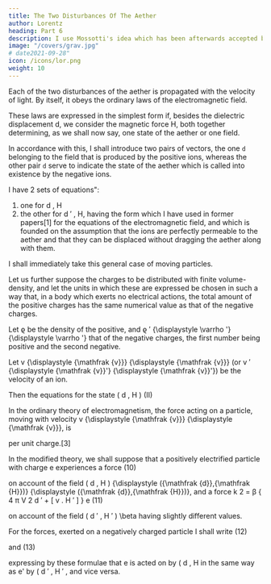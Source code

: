 ```yaml
---
title: The Two Disturbances Of The Aether
author: Lorentz
heading: Part 6
description: I use Mossotti's idea which has been afterwards accepted by Wilhelm Weber and Zöllner.
image: "/covers/grav.jpg"
# date2021-09-28"
icon: /icons/lor.png
weight: 10
---
```




Each of the two disturbances of the aether is propagated with the velocity of light. By itself, it obeys the ordinary laws of the electromagnetic field. 

These laws are expressed in the simplest form if, besides the dielectric displacement d, we consider the magnetic force H, both together determining, as we shall now say, one state of the aether or one field. 

In accordance with this, I shall introduce two pairs of vectors, the one `d` belonging to the field that is produced by the positive ions, whereas the other pair `d` serve to indicate the state of the aether which is called into existence by the negative ions. 

I have 2 sets of equations":

1. one for d , H  
2. the other for d ′ , H, having the form which I have used in former papers[1] for the equations of the electromagnetic field, and which is founded on the assumption that the ions are perfectly permeable to the aether and that they can be displaced without dragging the aether along with them.

I shall immediately take this general case of moving particles.

Let us further suppose the charges to be distributed with finite volume-density, and let the units in which these are expressed be chosen in such a way that, in a body which exerts no electrical actions, the total amount of the positive charges has the same numerical value as that of the negative charges.

Let ϱ  be the density of the positive, and ϱ ′ {\displaystyle \varrho '} {\displaystyle \varrho '} that of the negative charges, the first number being positive and the second negative.

Let v {\displaystyle {\mathfrak {v}}} {\displaystyle {\mathfrak {v}}} (or v ′ {\displaystyle {\mathfrak {v}}'} {\displaystyle {\mathfrak {v}}'}) be the velocity of an ion.

Then the equations for the state ( d , H ) (II)

In the ordinary theory of electromagnetism, the force acting on a particle, moving with velocity v {\displaystyle {\mathfrak {v}}} {\displaystyle {\mathfrak {v}}}, is


per unit charge.[3]

In the modified theory, we shall suppose that a positively electrified particle with charge e experiences a force (10)

on account of the field ( d , H ) {\displaystyle ({\mathfrak {d}},{\mathfrak {H}})} {\displaystyle ({\mathfrak {d}},{\mathfrak {H}})}, and a force k 2 = β { 4 π V 2 d ′ + [ v   .   H ′ ] } e  	(11)

on account of the field ( d ′ , H ′ ) \beta having slightly different values.

For the forces, exerted on a negatively charged particle I shall write
(12)

and (13)

expressing by these formulae that e is acted on by ( d , H in the same way as e' by ( d ′ , H ′ , and vice versa.


